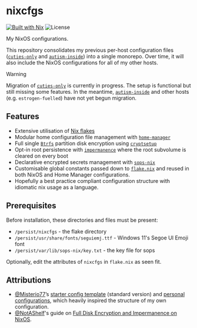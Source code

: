 # nixcfgs

[![Built with Nix](https://img.shields.io/static/v1?logo=nixos&logoColor=white&label=&message=Built%20with%20Nix&color=41439a)](https://builtwithnix.org)
![License](https://img.shields.io/github/license/fdnt7/nixcfgs)

My NixOS configurations.

This repository consolidates my previous per-host configuration files 
([`cuties-only`](https://github.com/fdnt7/nix-config) and 
[`autism-inside`](https://github.com/fdnt7/autism-inside)) into a single 
monorepo. Over time, it will also include the NixOS configurations for all of 
my other hosts.

> [!WARNING]
> Migration of [`cuties-only`](https://github.com/fdnt7/nix-config) is currently
> in progress. The setup is functional but still missing some features. 
> In the meantime, [`autism-inside`](https://github.com/fdnt7/autism-inside) 
> and other hosts (e.g. `estrogen-fuelled`) have not yet begun migration.

## Features

- Extensive utilisation of [Nix flakes](https://nixos.wiki/wiki/Flakes)
- Modular home configuration file management with 
  [`home-manager`](https://github.com/nix-community/home-manager)
- Full single [`Btrfs`](https://docs.kernel.org/filesystems/btrfs.html) 
  partition disk encryption using 
  [`cryptsetup`](https://gitlab.com/cryptsetup/cryptsetup)
- Opt-in root persistence with 
  [`impermanence`](https://github.com/nix-community/impermanence) where the root
  subvolume is cleared on every boot
- Declarative encrypted secrets management with
  [`sops-nix`](https://github.com/Mic92/sops-nix)
- Customisable global constants passed down to [`flake.nix`](./flake.nix) and
  reused in both NixOS and Home Manager configurations.
- Hopefully a best practice compliant configuration structure with idiomatic nix
  usage as a language.

## Prerequisites

Before installation, these directories and files must be present:

- `/persist/nixcfgs` - the flake directory
- `/persist/usr/share/fonts/seguiemj.ttf` - Windows 11's Segoe UI Emoji font
- `/persist/var/lib/sops-nix/key.txt` - the key file for sops

Optionally, edit the attributes of `nixcfgs` in `flake.nix` as seen fit.

## Attributions

- [@Misterio77](https://github.com/Misterio77)’s 
[starter config template](https://github.com/Misterio77/nix-starter-configs) 
(standard version) and 
[personal configurations](https://github.com/Misterio77/nix-config/), which 
heavily inspired the structure of my own configuration.
- [@NotAShelf](https://github.com/notashelf)'s guide on 
[Full Disk Encryption and Impermanence on NixOS](https://notashelf.dev/posts/impermanence).

